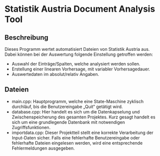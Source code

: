 # Statistik Austria Document Analysis Tool

## Beschreibung
Dieses Programm wertet automatisiert Dateien von Statistik Austria aus. Dabei können bei der Auswertung folgende Einstellung getroffen werden:
- Auswahl der Einträge/Spalten, welche analysiert werden sollen.
-	Erstellung einer linearen Vorhersage, mit variabler Vorhersagedauer.
-	Auswertedaten im absolut/relativ Angaben.

## Dateien
- main.cpp:  Hauptprogramm, welche eine State-Maschine zyklisch durchläuf, bis die Benutzereingabe „Quit“ getätigt wird.
- database.cpp:  Hier handelt es sich um die Datenkapselung und Zwischenspeicherung des gesamten Projektes. Kurz gesagt handelt es sich um eine grundlegende Datenbank mit notwendigen Zugriffsfunktionen.
- importdata.cpp:  Dieser Projektteil stellt eine korrekte Verarbeitung der Input-Daten sicher. Falls eine fehlerhafte Benutzereingabe oder fehlerhafte Dateien eingelesen werden, wird eine entsprechende Fehlermeldungen ausgegeben.
